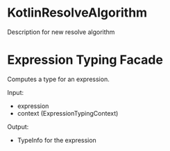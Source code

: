 # KotlinResolveAlgorithm
Description for new resolve algorithm

# Expression Typing Facade

Computes a type for an expression.

Input:
- expression
- context (ExpressionTypingContext)

Output:
- TypeInfo for the expression

<!---
Code: ExpressionTypingFacade.getTypeInfo()
-->

